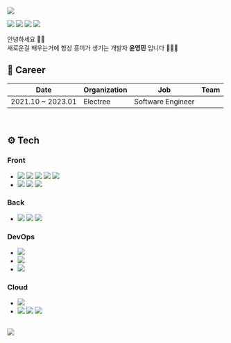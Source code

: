 <img src="https://capsule-render.vercel.app/api?type=waving&color=gradient&height=200&section=header&text=YoungMinYoon&fontSize=50" />  

<p>
  <a href="https://hits.seeyoufarm.com"><img src="https://hits.seeyoufarm.com/api/count/incr/badge.svg?url=https%3A%2F%2Fgithub.com%2Frhenfla0312&count_bg=%23ED6DA3&title_bg=%2386757E&icon=github.svg&icon_color=%23E1DEDE&title=hits&edge_flat=false"/></a>
  <a href="https://www.instagram.com/yym_312/"><img src="https://img.shields.io/badge/Instagram-E4405F?style=flat-square&logo=Instagram&logoColor=white"/></a>
  <img src="https://img.shields.io/badge/Gmail-EA4335?style=flat-square&logo=Gmail&logoColor=white"/>
  <a href="https://yoon-yn.tistory.com/"><img src="https://img.shields.io/badge/Blog-FF5722?style=flat-square&logo=Blogger&logoColor=white"/></a>
</p>

안녕하세요 👋🏻  
새로운걸 배우는거에 항상 흥미가 생기는 개발자 **윤영민** 입니다 🧑🏻‍💻 

## 💼 Career
| Date | Organization | Job | Team |
| - | - | - | - |
| 2021.10 ~ 2023.01 | Electree | Software Engineer | |

<br />

## ⚙️ Tech
### Front
- <img src="https://img.shields.io/badge/HTML5-E34F26?style=flat-square&logo=HTML5&logoColor=white"/>
  <img src="https://img.shields.io/badge/CSS3-1572B6?style=flat-square&logo=CSS3&logoColor=white"/>
  <img src="https://img.shields.io/badge/Sass-CC6699?style=flat-square&logo=Sass&logoColor=white"/>
  <img src="https://img.shields.io/badge/JavaScript-F7DF1E?style=flat-square&logo=JavaScript&logoColor=white"/>
  <img src="https://img.shields.io/badge/jQuery-0769AD?style=flat-square&logo=jQuery&logoColor=white"/>
- <img src="https://img.shields.io/badge/Vue3-4FC08D?style=flat-square&logo=Vue.js&logoColor=white"/>
  <img src="https://img.shields.io/badge/Vite-646CFF?style=flat-square&logo=Vite&logoColor=white"/>
  <img src="https://img.shields.io/badge/Webpack-8DD6F9?style=flat-square&logo=Webpack&logoColor=white"/>

### Back
- <img src="https://img.shields.io/badge/Node.js-339933?style=flat-square&logo=Node.js&logoColor=white"/>
  <img src="https://img.shields.io/badge/PHP-777BB4?style=flat-square&logo=PHP&logoColor=white"/>
  <img src="https://img.shields.io/badge/MySQL-4479A1?style=flat-square&logo=MySQL&logoColor=white"/>
  
### DevOps
- <img src="https://img.shields.io/badge/GitHub-181717?style=flat-square&logo=GitHub&logoColor=white"/>
- <img src="https://img.shields.io/badge/Ubuntu-E95420?style=flat-square&logo=Ubuntu&logoColor=white"/>
- <img src="https://img.shields.io/badge/Jest-C21325?style=flat-square&logo=Jest&logoColor=white"/>

### Cloud
- <img src="https://img.shields.io/badge/AWS-232F3E?style=flat-square&logo=Amazon AWS&logoColor=white"/>
- <img src="https://img.shields.io/badge/Oracle-F80000?style=flat-square&logo=Oracle&logoColor=white"/>
  <img src="https://img.shields.io/badge/Heroku-430098?style=flat-square&logo=Heroku&logoColor=white"/>
  <img src="https://img.shields.io/badge/Netlify-00C7B7?style=flat-square&logo=Netlify&logoColor=white"/>

<!-- ### Language -->

<br />

<img src="https://github-readme-stats.vercel.app/api?username=yym1623&show_icons=true&theme=radical">

